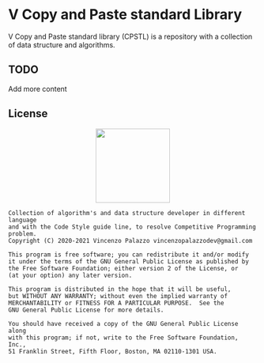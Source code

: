 # V Copy and Paste standard Library

V Copy and Paste standard library (CPSTL) is a repository with a collection of data structure and algorithms.

## TODO
Add more content


## License

<div align="center">
  <img src="https://opensource.org/files/osi_keyhole_300X300_90ppi_0.png" width="150" height="150"/>
</div>

    Collection of algorithm's and data structure developer in different language
    and with the Code Style guide line, to resolve Competitive Programming problem.
    Copyright (C) 2020-2021 Vincenzo Palazzo vincenzopalazzodev@gmail.com

    This program is free software; you can redistribute it and/or modify
    it under the terms of the GNU General Public License as published by
    the Free Software Foundation; either version 2 of the License, or
    (at your option) any later version.

    This program is distributed in the hope that it will be useful,
    but WITHOUT ANY WARRANTY; without even the implied warranty of
    MERCHANTABILITY or FITNESS FOR A PARTICULAR PURPOSE.  See the
    GNU General Public License for more details.

    You should have received a copy of the GNU General Public License along
    with this program; if not, write to the Free Software Foundation, Inc.,
    51 Franklin Street, Fifth Floor, Boston, MA 02110-1301 USA.